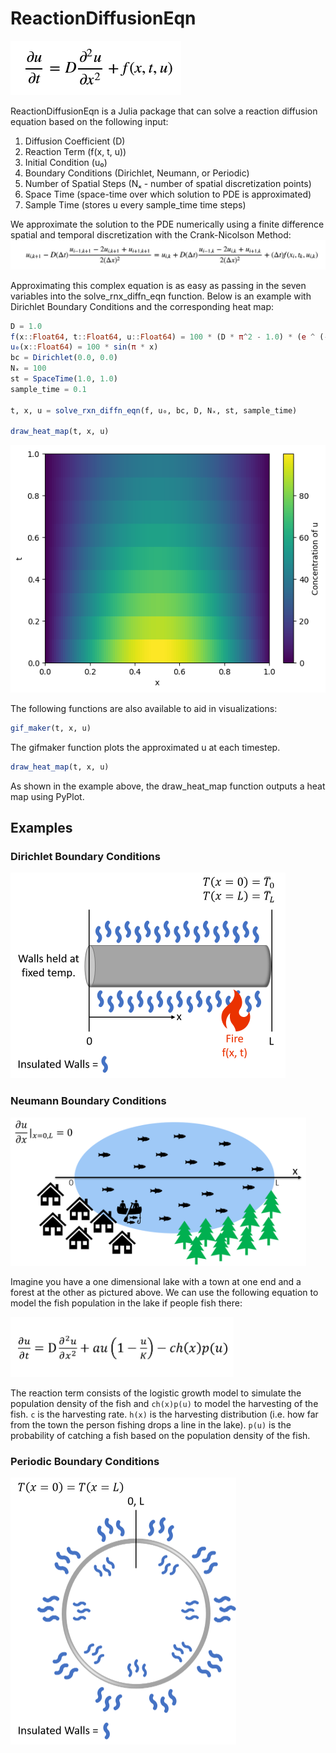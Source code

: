 # ReactionDiffusionEqn
![Diffusion Equation](https://github.com/SimonEnsemble/RxnDfn/blob/master/Images/DfnEqnPic.PNG)

ReactionDiffusionEqn is a Julia package that can solve a reaction diffusion equation based on the following input:
1. Diffusion Coefficient (D)
2. Reaction Term (f(x, t, u))
3. Initial Condition (u₀)
4. Boundary Conditions (Dirichlet, Neumann, or Periodic)
5. Number of Spatial Steps (Nₓ - number of spatial discretization points)
6. Space Time (space-time over which solution to PDE is approximated)
7. Sample Time (stores u every sample_time time steps)

We approximate the solution to the PDE numerically using a finite difference spatial and temporal discretization with the Crank-Nicolson Method:
![Crank-Nicolson Equation](https://github.com/SimonEnsemble/RxnDfn/blob/master/Images/Crank-NicolsonEqnPic.PNG)

Approximating this complex equation is as easy as passing in the seven variables into the solve_rnx_diffn_eqn function.
Below is an example with Dirichlet Boundary Conditions and the corresponding heat map:
```Julia
D = 1.0
f(x::Float64, t::Float64, u::Float64) = 100 * (D * π^2 - 1.0) * (e ^ (-t)  * sin(π * x))
u₀(x::Float64) = 100 * sin(π * x)
bc = Dirichlet(0.0, 0.0)
Nₓ = 100
st = SpaceTime(1.0, 1.0)
sample_time = 0.1

t, x, u = solve_rxn_diffn_eqn(f, u₀, bc, D, Nₓ, st, sample_time)

draw_heat_map(t, x, u)
```
![Dirichlet Heat Map](https://github.com/SimonEnsemble/RxnDfn/blob/master/Images/DirichletHeatMap.png)

The following functions are also available to aid in visualizations:
```Julia
gif_maker(t, x, u)
```
The gifmaker function plots the approximated u at each timestep.

```Julia
draw_heat_map(t, x, u)
```
As shown in the example above, the draw_heat_map function outputs a heat map using PyPlot.

## Examples

### Dirichlet Boundary Conditions
<img src="https://github.com/SimonEnsemble/RxnDfn/blob/master/Images/DirichletHeatTransferPic.png" width="440" height="329" title="Dirichlet Heat Transfer">

### Neumann Boundary Conditions
<img src="https://github.com/SimonEnsemble/RxnDfn/blob/master/Images/NeumannLakePic.png" width="473" height="237" title="Neumann Fish Boundary Conditions">

Imagine you have a one dimensional lake with a town at one end and a forest at the other as pictured above. We can use the following equation to model the fish population in the lake if people fish there:   

<img src="https://github.com/SimonEnsemble/RxnDfn/blob/master/Images/FishHarvestingEqn.PNG" width="357" height="96" title="Fish Harvesting Reaction Diffusion Equation">

The reaction term consists of the logistic growth model to simulate the population density of the fish and `ch(x)p(u)` to model the harvesting of the fish.
`c` is the harvesting rate.
`h(x)` is the harvesting distribution (i.e. how far from the town the person fishing drops a line in the lake).
`p(u)` is the probability of catching a fish based on the population density of the fish.

### Periodic Boundary Conditions
<img src="https://github.com/SimonEnsemble/RxnDfn/blob/master/Images/PeriodicRingPic.png" width="361" height="427" title="Periodic Thin Ring Example">
